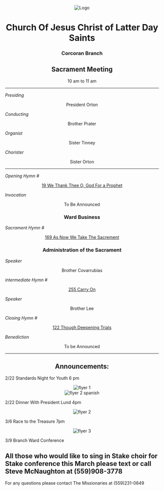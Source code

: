 <div align="center">
  <img src="https://www.churchofjesuschrist.org/imgs/1a47c757c81a11edb163eeeeac1edd66c5558af8/full/%21640%2C/0/default" alt="Logo">
</div>

<div align="center">
  <h1>Church Of Jesus Christ of Latter Day Saints</h1>  
  <h3>Corcoran Branch</h3>  
  <h2>Sacrament Meeting</h2>  
  10 am to 11 am
</div>

---

*Presiding*  
<div align="center">President Orton</div>

*Conducting*  
<div align="center">Brother Prater</div>

*Organist*  
<div align="center">Sister Tinney</div>

*Chorister*  
<div align="center">Sister Orton</div>

---

*Opening Hymn #*  
<div align="center">
  <a href="https://www.churchofjesuschrist.org/study/manual/hymns/we-thank-thee-o-god-for-a-prophet?lang=eng">19 We Thank Thee O, God For a Prophet</a>
</div>

*Invocation*  
<div align="center">To Be Announced</div>

<div align="center">
  <h3>Ward Business</h3>
</div>

*Sacrament Hymn #*  
<div align="center">
  <a href="https://www.churchofjesuschrist.org/study/manual/hymns/as-now-we-take-the-sacrament?lang=eng">169 As Now We Take The Sacrement</a>
</div>

<div align="center">
  <h3>Administration of the Sacrament</h3>
</div>

*Speaker*  
<div align="center"> Brother Covarrubias
</div>

*intermediate Hymn #*  

<div align="center">
  <a href="https://www.churchofjesuschrist.org/study/manual/hymns/carry-on?lang=eng">255 Carry On </a>
</div>

*Speaker*  
<div align="center"> Brother Lee
</div>

*Closing Hymn #*  

<div align="center">
  <a href="https://www.churchofjesuschrist.org/study/manual/hymns/though-deepening-trials?lang=eng">122 Though Deepening Trials </a>
</div>


*Benediction*  
<div align="center">To be Announced</div>

---

<div align="center">
  <h2>Announcements:</h2>
</div>


2/22 Standards Night for Youth 6 pm
<div align="center">
  <img src="https://github.com/AOrto/AOrto.github.io/blob/main/IMG_8488.JPEG?raw=true" alt="flyer 1">
</div>

<div align="center">
  <img src="https://github.com/AOrto/AOrto.github.io/blob/main/IMG_9815.JPEG?raw=true" alt="flyer 2 spanish">
</div>

2/22 Dinner With President Lund 4pm
<div align="center">
  <img src="https://github.com/AOrto/AOrto.github.io/blob/main/IMG_2459.JPEG?raw=true" alt="flyer 2 ">
</div>

3/6 Race to the Treasure 7pm
<div align="center">
  <img src="https://github.com/AOrto/AOrto.github.io/blob/main/IMG_1719.jpeg?raw=true" alt="flyer 3">
</div>

3/9 Branch Ward Conference

All those who would like to sing in Stake choir for Stake conference this March please text or call Steve McNaughton at (559)908-3778
---

For any questions please contact The Missionaries at (559)231-0649
